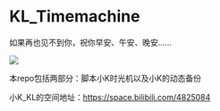 # KL_Timemachine
如果再也见不到你，祝你早安、午安、晚安……

![](https://i2.hdslb.com/bfs/face/31fcde0408761f690f17adfb32c3f9d8598d9d9f.jpg@240w_240h_1c_1s.webp)

本repo包括两部分：脚本小K时光机以及小K的动态备份

小K_KL的空间地址：https://space.bilibili.com/4825084
